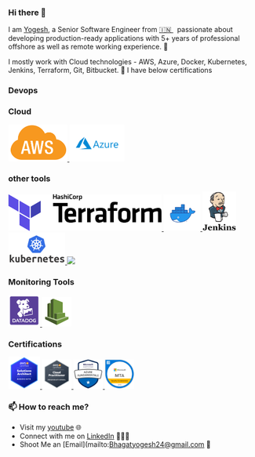 ### Hi there 👋

<!--
**Bhagatyogesh/Bhagatyogesh** is a ✨ _special_ ✨ repository because its `README.md` (this file) appears on your GitHub profile.
-->

I am [Yogesh](https://www.linkedin.com/in/yogesh-bhagat-264155229/), a Senior Software Engineer from [🇮🇳 ](https://en.wikipedia.org/wiki/India)&nbsp; passionate about developing production-ready applications with 5+ years of professional offshore as well as remote working experience. 🎯

I mostly work with Cloud technologies - AWS, Azure, Docker, Kubernetes, Jenkins, Terraform, Git, Bitbucket. 🚀
I have below certifications

### Devops 

### Cloud
  
 <p float="left">
  <a href="https://aws.amazon.com/" target="_blank" >
    <img src="https://github.com/Yogesh-Rajendra-Bhagat/logos/blob/main/aws.png"  height="75" />
  </a> 
  <a href="https://portal.azure.com/" target="_blank" >
    <img src="https://github.com/Yogesh-Rajendra-Bhagat/logos/blob/main/azure.png"  height="75" />
  </a>
 </p>

### other tools

<p float="left">
  </a>
  <a href="https://terraform.io/" target="_blank" >
    <img src="https://github.com/Yogesh-Rajendra-Bhagat/logos/blob/main/terraform.png"  height="75" />
  </a>

  <a href="https://www.docker.com/" target="_blank" >
    <img src="https://github.com/Yogesh-Rajendra-Bhagat/logos/blob/main/docker.png"  height="75" />
  </a>
  
  
  <a href="https://www.jenkins.io/doc/tutorials/" target="_blank" >
    <img src="https://github.com/Yogesh-Rajendra-Bhagat/logos/blob/main/jenkins.png"  height="80" /> 
  </a>
  
  <a href="https://kubernetes.io/" target="_blank" >
    <img src="https://github.com/Yogesh-Rajendra-Bhagat/logos/blob/main/kubernetes.png"  height="65" />
  
  <a href="https://python.org/" target="_blank" >
    <img src="https://media1.giphy.com/media/KAq5w47R9rmTuvWOWa/giphy.gif"  height="90" />
  </a>
 </p>


### Monitoring Tools
<p>
  <a href="https://www.datadoghq.com/" target="_blank" >
    <img src="https://github.com/Yogesh-Rajendra-Bhagat/logos/blob/main/data_dog.png" height="65" />
  </a>
     <a href="https://www.postgresql.org" target="_blank" >
    <img src="https://github.com/Yogesh-Rajendra-Bhagat/logos/blob/main/cloud_watch.png" height="60" />
  </a>
  </a>

  </p>

### Certifications

<p>
<a href="https://aws.amazon.com/certification/" target="_blank" >
    <img src="https://github.com/Yogesh-Rajendra-Bhagat/logos/blob/main/Cloud_solution_Architect.png" height="65" />
  </a>
  <a href="https://aws.amazon.com/certification/" target="_blank" >
    <img src="https://github.com/Yogesh-Rajendra-Bhagat/logos/blob/main/Cloud_practitioner.png" height="60" />
  </a>
    <a href="hhttps://azure.microsoft.com/en-us/resources/training-and-certifications#self-directed-training" target="_blank" >
    <img src="https://github.com/Yogesh-Rajendra-Bhagat/logos/blob/main/Azure_fundamentals.png" height="60" />
  </a>
  </a>
    <a href="https://azure.microsoft.com/en-us/resources/training-and-certifications#self-directed-training" target="_blank" >
    <img src="https://github.com/Yogesh-Rajendra-Bhagat/logos/blob/main/mta.png" height="60" />
  </a>
  
</p>


### 📫 How to reach me?

 - Visit my [youtube](https://www.youtube.com/@Know_Basics) 🌐
 - Connect with me on [LinkedIn](https://www.linkedin.com/in/yogesh-bhagat-264155229/) 👨🏻‍💻
 - Shoot Me an [Email](mailto:Bhagatyogesh24@gmail.com 💌
